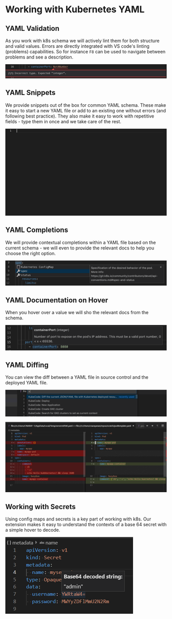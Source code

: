 # Working with Kubernetes YAML

## YAML Validation
As you work with k8s schema we will actively lint them for both structure and valid values.  Errors are directly integrated with VS code's linting (problems) capabilities.  So for instance `F8` can be used to navigate between problems and see a description.

![YAML Schema Validation](images/YAMLschemaValidation.png) 

## YAML Snippets

We provide snippets out of the box for common YAML schema.  These make it easy to start a new YAML file or add to an existing one without errors (and following best practice).  They also make it easy to work with repetitive fields - type them in once and we take care of the rest.

![YAML Snippets](images/YAMLsnippet.gif)

## YAML Completions

We will provide contextual completions within a YAML file based on the current schema - we will even to provide the relevant docs to help you choose the right option.

![YAML Completions](images/YAMLsuggestAndDoc.png)

## YAML Documentation on Hover

When you hover over a value we will sho the relevant docs from the schema.

![YAML Hover](images/YAMLhoverDocs.png)

## YAML Diffing

You can view the diff between a YAML file in source control and the deployed YAML file.

![YAML Diff Command](images/YAMLpre-diff.png)

![YAML Diff](images/YAMLdiff.png)

## Working with Secrets

Using config maps and secrets is a key part of working with k8s.  Our extension makes it easy to understand the contexts of a base 64 secret with a simple hover to decode.

![YAML Hover](images/YAMLsecretDecode.png)